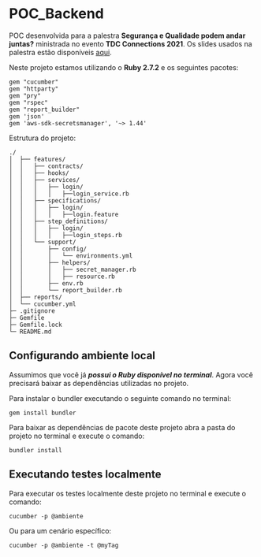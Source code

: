 # POC_Backend

POC desenvolvida para a palestra **Segurança e Qualidade podem andar juntas?** ministrada no evento **TDC Connections 2021**. Os slides usados na palestra estão disponíveis [aqui](https://github.com/larissafabiao/POC_Backend/blob/master/palestra%20TDC%20Connections.pdf).

Neste projeto estamos utilizando o **Ruby 2.7.2** e os seguintes pacotes:
```
gem "cucumber"
gem "httparty"
gem "pry"
gem "rspec"
gem "report_builder"
gem 'json'
gem 'aws-sdk-secretsmanager', '~> 1.44'
```

Estrutura do projeto:
```
./
│  ├── features/
│  │   ├── contracts/
│  │   ├── hooks/
│  │   ├── services/
│  │   │   ├── login/
│  │   │   │   ├──login_service.rb
│  │   ├── specifications/
│  │   │   ├── login/
│  │   │   │   ├──login.feature
│  │   ├── step_definitions/
│  │   │   ├── login/
│  │   │   │   ├──login_steps.rb
│  │   └── support/
│  │       ├── config/
│  │       │   └── environments.yml
│  │       ├── helpers/
│  │       │   ├── secret_manager.rb
│  │       │   ├── resource.rb
│  │       ├── env.rb
│  │       └── report_builder.rb
│  ├── reports/
│  └── cucumber.yml
├─ .gitignore
├─ Gemfile
├─ Gemfile.lock
└─ README.md
```


## Configurando ambiente local

Assumimos que você já ***possui o Ruby disponível no terminal***. Agora você precisará baixar as dependências utilizadas no projeto.

Para instalar o bundler executando o seguinte comando no terminal:
```
gem install bundler
```
Para baixar as dependências de pacote deste projeto abra a pasta do projeto no terminal e execute o comando:
```
bundler install
```

## Executando testes localmente

Para executar os testes localmente deste projeto no terminal e execute o comando:
```
cucumber -p @ambiente
```
Ou para um cenário específico:
```
cucumber -p @ambiente -t @myTag
```
